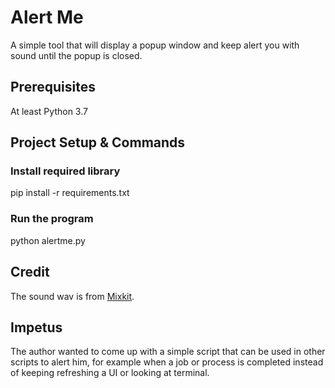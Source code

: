 # Alert Me

A simple tool that will display a popup window and keep alert you with sound until the popup is closed.  

## Prerequisites

At least Python 3.7

## Project Setup & Commands

### Install required library

pip install -r requirements.txt

### Run the program

python alertme.py

## Credit

The sound wav is from [Mixkit](https://mixkit.co).

## Impetus

The author wanted to come up with a simple script that can be used in other scripts to alert him, for example when a job or process is completed instead of keeping refreshing a UI or looking at terminal.
